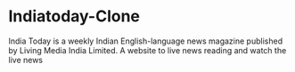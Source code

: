 # Indiatoday-Clone
India Today is a weekly Indian English-language news magazine published by Living Media India Limited. A website to live news reading and watch the live news
